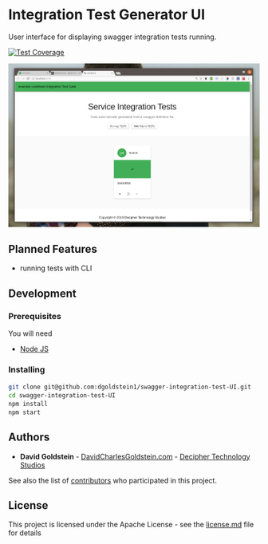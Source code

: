 # Integration Test Generator UI

User interface for displaying swagger integration tests running.

[![Test Coverage](https://api.codeclimate.com/v1/badges/3464f1efa62bc883fb45/test_coverage)](https://codeclimate.com/github/dgoldstein1/swagger-integration-test-UI/test_coverage)

![app](public/exampleApp.png)

## Planned Features

- running tests with CLI

## Development

### Prerequisites

You will need

- [Node JS](https://nodejs.org/en/)

### Installing

```sh
git clone git@github.com:dgoldstein1/swagger-integration-test-UI.git
cd swagger-integration-test-UI
npm install
npm start
```

## Authors

- **David Goldstein** - [DavidCharlesGoldstein.com](http://www.davidcharlesgoldstein.com/?github-swagger-integration-test-UI) - [Decipher Technology Studios](http://deciphernow.com/)

See also the list of [contributors](https://github.com/your/project/contributors) who participated in this project.

## License

This project is licensed under the Apache License - see the [license.md](LICENSE) file for details
